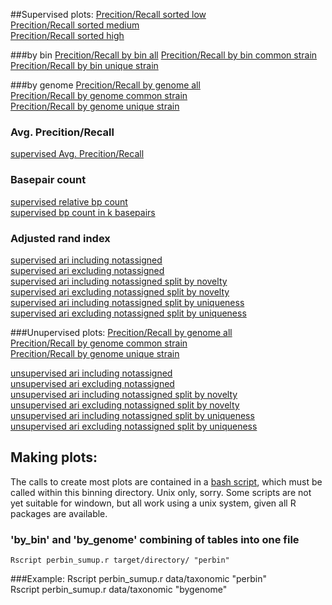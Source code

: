 ##Supervised plots:
[Precition/Recall sorted low](plots/supervised/prec_rec_sorted_all_ranks_low.pdf)  
[Precition/Recall sorted medium](plots/supervised/prec_rec_sorted_all_ranks_medium.pdf)  
[Precition/Recall sorted high](plots/supervised/prec_rec_sorted_all_ranks_high.pdf)  

###by bin
[Precition/Recall by bin all](plots/supervised/prec_recall_combined_all_ranks_by_bin_ANI_all.pdf)
[Precition/Recall by bin common strain](plots/supervised/prec_recall_combined_all_ranks_by_bin_ANI_common_strain.pdf)  
[Precition/Recall by bin unique strain](plots/supervised/prec_recall_combined_all_ranks_by_bin_ANI_unique_strain.pdf)  

###by genome
[Precition/Recall by genome all](plots/supervised/prec_recall_combined_all_ranks_by_genome_ANI_all.pdf)  
[Precition/Recall by genome common strain](plots/supervised/prec_recall_combined_all_ranks_by_genome_ANI_common_strain.pdf)  
[Precition/Recall by genome unique strain](plots/supervised/prec_recall_combined_all_ranks_by_genome_ANI_unique_strain.pdf)  

### Avg. Precition/Recall
[supervised Avg. Precition/Recall](plots/supervised/supervised_summary_all.pdf)  

### Basepair count
[supervised relative bp count](plots/supervised/supervised_bp_count_relative_all.pdf)  
[supervised bp count in k basepairs](plots/supervised/supervised_bp_count_absolute_all.pdf)  

### Adjusted rand index
[supervised ari including notassigned](plots/supervised/supervised_ari_including_notassigned_all.pdf)  
[supervised ari excluding notassigned](plots/supervised/supervised_ari_excluding_notassigned_all.pdf)  
[supervised ari including notassigned split by novelty](plots/supervised/supervised_ari_including_notassigned_novelty.pdf)  
[supervised ari excluding notassigned split by novelty](plots/supervised/supervised_ari_excluding_notassigned_novelty.pdf)  
[supervised ari including notassigned split by uniqueness](plots/supervised/supervised_ari_including_notassigned_uniqueness.pdf)  
[supervised ari excluding notassigned split by uniqueness](plots/supervised/supervised_ari_excluding_notassigned_uniqueness.pdf)  

###Unupervised plots:
[Precition/Recall by genome all](plots/unsupervised/prec_recall_combined_all_ranks_by_genome_ANI_all.pdf)  
[Precition/Recall by genome common strain](plots/unsupervised/prec_recall_combined_all_ranks_by_genome_ANI_common_strain.pdf)  
[Precition/Recall by genome unique strain](plots/unsupervised/prec_recall_combined_all_ranks_by_genome_ANI_unique_strain.pdf)  

[unsupervised ari including notassigned](plots/unsupervised/unsupervised_ari_including_notassigned_all.pdf)  
[unsupervised ari excluding notassigned](plots/unsupervised/unsupervised_ari_excluding_notassigned_all.pdf)  
[unsupervised ari including notassigned split by novelty](plots/unsupervised/unsupervised_ari_including_notassigned_novelty.pdf)  
[unsupervised ari excluding notassigned split by novelty](plots/unsupervised/unsupervised_ari_excluding_notassigned_novelty.pdf)  
[unsupervised ari including notassigned split by uniqueness](plots/unsupervised/unsupervised_ari_including_notassigned_uniqueness.pdf)  
[unsupervised ari excluding notassigned split by uniqueness](plots/unsupervised/unsupervised_ari_excluding_notassigned_uniqueness.pdf)  



## Making plots:
The calls to create most plots are contained in a [bash script](make_plots.sh), which must be called within this binning directory.
Unix only, sorry. Some scripts are not yet suitable for windown, but all work using a unix system, given all R packages are available.  

### 'by_bin' and 'by_genome' combining of tables into one file
    Rscript perbin_sumup.r target/directory/ "perbin"

###Example:
    Rscript perbin_sumup.r data/taxonomic "perbin"  
    Rscript perbin_sumup.r data/taxonomic "bygenome"  
